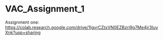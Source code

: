 # VAC_Assignment_1

Assignment one: https://colab.research.google.com/drive/1IgvrCZtxVN0EZBzri9g7Me4jr3IuyXnk?usp=sharing
